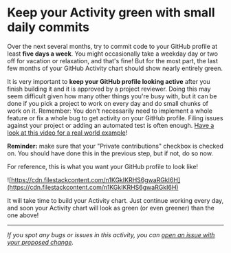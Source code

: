 # Keep your Activity green with small daily commits

Over the next several months, try to commit code to your GitHub profile at least **five days a week**. You might occasionally take a weekday day or two off for vacation or relaxation, and that's fine! But for the most part, the last few months of your GitHub Activity chart should show nearly entirely green.

It is very important to **keep your GitHub profile looking active** after you finish building it and it is approved by a project reviewer. Doing this may seem difficult given how many other things you're busy with, but it can be done if you pick a project to work on every day and do small chunks of work on it. Remember: You don't necessarily need to implement a whole feature or fix a whole bug to get activity on your GitHub profile. Filing issues against your project or adding an automated test is often enough. [Have a look at this video for a real world example](https://www.loom.com/share/97f5fba2a94445cd8f6eaac70cc987ef?t=0)!

**Reminder:** make sure that your "Private contributions" checkbox is checked on. You should have done this in the previous step, but if not, do so now.

For reference, this is what you want your GitHub profile to look like!

![https://cdn.filestackcontent.com/n1KGkIKRHS6gwaRGkI6H](https://cdn.filestackcontent.com/n1KGkIKRHS6gwaRGkI6H)

It will take time to build your Activity chart. Just continue working every day, and soon your Activity chart will look as green (or even greener) than the one above!


------

_If you spot any bugs or issues in this activity, you can [open an issue with your proposed change](https://github.com/microverseinc/curriculum-transversal-skills/blob/main/git-github/articles/open_issue.md)._
